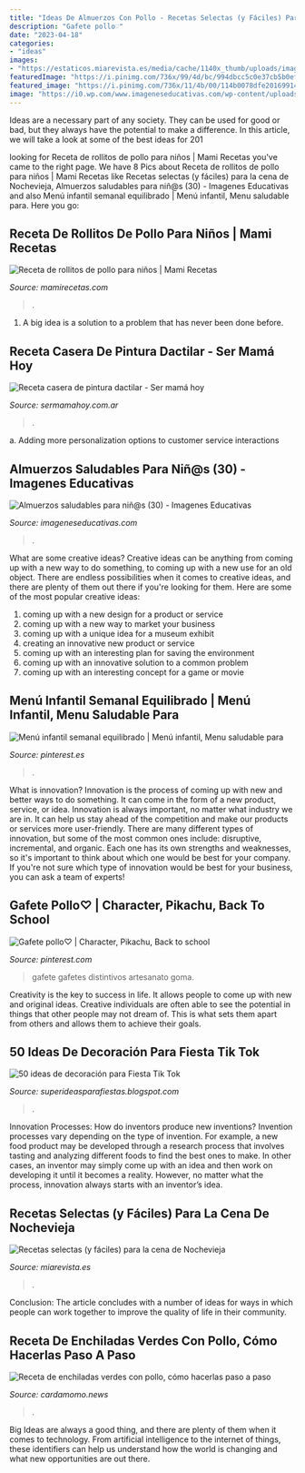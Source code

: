 ```yaml
---
title: "Ideas De Almuerzos Con Pollo - Recetas Selectas (y Fáciles) Para La Cena De Nochevieja"
description: "Gafete pollo♡"
date: "2023-04-18"
categories:
- "ideas"
images:
- "https://estaticos.miarevista.es/media/cache/1140x_thumb/uploads/images/article/5fb447605cafe8602fd650d2/captura-de-pantalla-2020-11-17-a-las-23-12-13_0.jpg"
featuredImage: "https://i.pinimg.com/736x/99/4d/bc/994dbcc5c0e37cb5b0eff648bfe1ea75--school-ideas-ideas-para.jpg"
featured_image: "https://i.pinimg.com/736x/11/4b/00/114b0078dfe201699143dcd727ecaa86.jpg"
image: "https://i0.wp.com/www.imageneseducativas.com/wp-content/uploads/2015/04/Almuerzos-saludables-para-niñ@s-30.jpg?ssl=1"
---
```



Ideas are a necessary part of any society. They can be used for good or bad, but they always have the potential to make a difference. In this article, we will take a look at some of the best ideas for 201
	

		
looking for Receta de rollitos de pollo para niños | Mami Recetas you've came to the right page. We have 8 Pics about Receta de rollitos de pollo para niños | Mami Recetas like Recetas selectas (y fáciles) para la cena de Nochevieja, Almuerzos saludables para niñ@s (30) - Imagenes Educativas and also Menú infantil semanal equilibrado | Menú infantil, Menu saludable para. Here you go:
		
    
## Receta De Rollitos De Pollo Para Niños | Mami Recetas

<img loading=lazy src="https://www.mamirecetas.com/wp-content/uploads/2013/03/Rollitos-de-pollo1.jpg" onerror="this.onerror=null;this.src='https://tse4.mm.bing.net/th?id=OIP.6ow-P2jZ7DyV-RyRPIN2qwHaDQ&amp;pid=15.1';" alt="Receta de rollitos de pollo para niños | Mami Recetas">

_Source: mamirecetas.com_

>. 

	

1. A big idea is a solution to a problem that has never been done before.

    
## Receta Casera De Pintura Dactilar - Ser Mamá Hoy

<img loading=lazy src="https://sermamahoy.com.ar/wp-content/uploads/2020/04/pintura-dactilar-casera-scaled.jpg" onerror="this.onerror=null;this.src='https://tse3.mm.bing.net/th?id=OIP.ZfA6khUlBVWB7ZlB1s-hMwHaE6&amp;pid=15.1';" alt="Receta casera de pintura dactilar - Ser mamá hoy">

_Source: sermamahoy.com.ar_

>. 

	

a. Adding more personalization options to customer service interactions 

    
## Almuerzos Saludables Para Niñ@s (30) - Imagenes Educativas

<img loading=lazy src="https://i0.wp.com/www.imageneseducativas.com/wp-content/uploads/2015/04/Almuerzos-saludables-para-niñ@s-30.jpg?ssl=1" onerror="this.onerror=null;this.src='https://tse2.mm.bing.net/th?id=OIP.uEdkMM7LorYmtuRJjRXRcQHaE5&amp;pid=15.1';" alt="Almuerzos saludables para niñ@s (30) - Imagenes Educativas">

_Source: imageneseducativas.com_

>. 

	

What are some creative ideas?
Creative ideas can be anything from coming up with a new way to do something, to coming up with a new use for an old object. There are endless possibilities when it comes to creative ideas, and there are plenty of them out there if you're looking for them. Here are some of the most popular creative ideas: 
1. coming up with a new design for a product or service 
2. coming up with a new way to market your business 
3. coming up with a unique idea for a museum exhibit 
4. creating an innovative new product or service 
5. coming up with an interesting plan for saving the environment 
6. coming up with an innovative solution to a common problem 
7. coming up with an interesting concept for a game or movie 

    
## Menú Infantil Semanal Equilibrado | Menú Infantil, Menu Saludable Para

<img loading=lazy src="https://i.pinimg.com/736x/11/4b/00/114b0078dfe201699143dcd727ecaa86.jpg" onerror="this.onerror=null;this.src='https://tse1.mm.bing.net/th?id=OIP.YXuiaSr9U6mR7dQgyvrs0AHaDo&amp;pid=15.1';" alt="Menú infantil semanal equilibrado | Menú infantil, Menu saludable para">

_Source: pinterest.es_

>. 

	

What is innovation?
Innovation is the process of coming up with new and better ways to do something. It can come in the form of a new product, service, or idea. Innovation is always important, no matter what industry we are in. It can help us stay ahead of the competition and make our products or services more user-friendly.
There are many different types of innovation, but some of the most common ones include: disruptive, incremental, and organic. Each one has its own strengths and weaknesses, so it's important to think about which one would be best for your company. If you're not sure which type of innovation would be best for your business, you can ask a team of experts!

    
## Gafete Pollo♡ | Character, Pikachu, Back To School

<img loading=lazy src="https://i.pinimg.com/736x/99/4d/bc/994dbcc5c0e37cb5b0eff648bfe1ea75--school-ideas-ideas-para.jpg" onerror="this.onerror=null;this.src='https://tse3.mm.bing.net/th?id=OIP.WSqVn2JabD_qVUWUICugQgHaNK&amp;pid=15.1';" alt="Gafete pollo♡ | Character, Pikachu, Back to school">

_Source: pinterest.com_

>gafete gafetes distintivos artesanato goma. 

	

Creativity is the key to success in life. It allows people to come up with new and original ideas. Creative individuals are often able to see the potential in things that other people may not dream of. This is what sets them apart from others and allows them to achieve their goals.

    
## 50 Ideas De Decoración Para Fiesta Tik Tok

<img loading=lazy src="https://1.bp.blogspot.com/-hB1n11gJlVs/YCFsWq0CKVI/AAAAAAAA6kg/LmwKqtDhn_Et7yVcYXogNfi__b6JIWGFQCLcBGAsYHQ/s752/ideas-decoracion-fiesta-tik-tok-41.jpg" onerror="this.onerror=null;this.src='https://tse3.mm.bing.net/th?id=OIP.1_McgLboplzViAwW96pGMgHaJ4&amp;pid=15.1';" alt="50 ideas de decoración para Fiesta Tik Tok">

_Source: superideasparafiestas.blogspot.com_

>. 

	

Innovation Processes: How do inventors produce new inventions?
Invention processes vary depending on the type of invention. For example, a new food product may be developed through a research process that involves tasting and analyzing different foods to find the best ones to make. In other cases, an inventor may simply come up with an idea and then work on developing it until it becomes a reality. However, no matter what the process, innovation always starts with an inventor’s idea.

    
## Recetas Selectas (y Fáciles) Para La Cena De Nochevieja

<img loading=lazy src="https://estaticos.miarevista.es/media/cache/1140x_thumb/uploads/images/article/5fb447605cafe8602fd650d2/captura-de-pantalla-2020-11-17-a-las-23-12-13_0.jpg" onerror="this.onerror=null;this.src='https://tse2.mm.bing.net/th?id=OIP._fmsK5jCklQuMx9uD_UxQAHaFS&amp;pid=15.1';" alt="Recetas selectas (y fáciles) para la cena de Nochevieja">

_Source: miarevista.es_

>. 

	

Conclusion:
The article concludes with a number of ideas for ways in which people can work together to improve the quality of life in their community.

    
## Receta De Enchiladas Verdes Con Pollo, Cómo Hacerlas Paso A Paso

<img loading=lazy src="https://www.cardamomo.news/__export/1609715908642/sites/debate/img/2021/01/03/receta_de_enchiladas_verdes_con_pollox_cxmo_hacerlas_paso_a_paso_crop1609715828932.jpeg_242310155.jpeg" onerror="this.onerror=null;this.src='https://tse1.mm.bing.net/th?id=OIP.dPh_x9w1B8sF4RENyeor6QHaEk&amp;pid=15.1';" alt="Receta de enchiladas verdes con pollo, cómo hacerlas paso a paso">

_Source: cardamomo.news_

>. 

	

Big Ideas are always a good thing, and there are plenty of them when it comes to technology. From artificial intelligence to the internet of things, these identifiers can help us understand how the world is changing and what new opportunities are out there.

